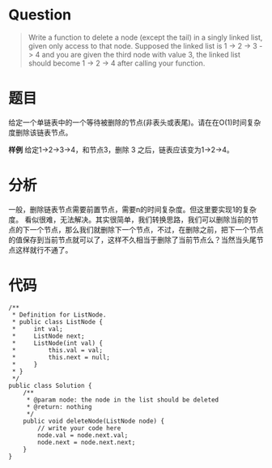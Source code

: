 # Question
> Write a function to delete a node (except the tail) in a singly linked list, given only access to that node.
Supposed the linked list is 1 -> 2 -> 3 -> 4 and you are given the third node with value 3, the linked list should become 1 -> 2 -> 4 after calling your function.

# 题目
给定一个单链表中的一个等待被删除的节点(非表头或表尾)。请在在O(1)时间复杂度删除该链表节点。

**样例**
给定1->2->3->4，和节点3，删除 3 之后，链表应该变为1->2->4。

# 分析
一般，删除链表节点需要前置节点，需要n的时间复杂度。但这里要实现1的复杂度。
看似很难，无法解决。其实很简单，我们转换思路，我们可以删除当前的节点的下一个节点，那么我们就删除下一个节点，不过，在删除之前，把下一个节点的值保存到当前节点就可以了，这样不久相当于删除了当前节点么？当然当头尾节点这样就行不通了。

# 代码
```
/**
 * Definition for ListNode.
 * public class ListNode {
 *     int val;
 *     ListNode next;
 *     ListNode(int val) {
 *         this.val = val;
 *         this.next = null;
 *     }
 * }
 */ 
public class Solution {
    /**
     * @param node: the node in the list should be deleted
     * @return: nothing
     */
    public void deleteNode(ListNode node) {
        // write your code here
        node.val = node.next.val;
        node.next = node.next.next;
    }
}
```
